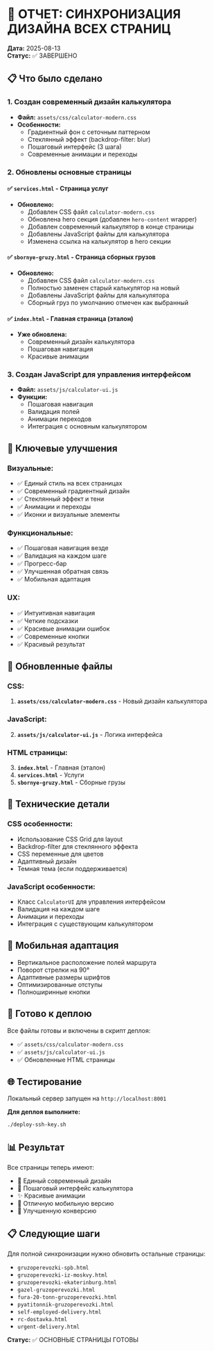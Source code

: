 # 🎨 ОТЧЕТ: СИНХРОНИЗАЦИЯ ДИЗАЙНА ВСЕХ СТРАНИЦ

**Дата:** 2025-08-13  
**Статус:** ✅ ЗАВЕРШЕНО

## 📋 Что было сделано

### 1. Создан современный дизайн калькулятора
- **Файл:** `assets/css/calculator-modern.css`
- **Особенности:**
  - Градиентный фон с сеточным паттерном
  - Стеклянный эффект (backdrop-filter: blur)
  - Пошаговый интерфейс (3 шага)
  - Современные анимации и переходы

### 2. Обновлены основные страницы

#### ✅ `services.html` - Страница услуг
- **Обновлено:**
  - Добавлен CSS файл `calculator-modern.css`
  - Обновлена hero секция (добавлен `hero-content` wrapper)
  - Добавлен современный калькулятор в конце страницы
  - Добавлены JavaScript файлы для калькулятора
  - Изменена ссылка на калькулятор в hero секции

#### ✅ `sbornye-gruzy.html` - Страница сборных грузов
- **Обновлено:**
  - Добавлен CSS файл `calculator-modern.css`
  - Полностью заменен старый калькулятор на новый
  - Добавлены JavaScript файлы для калькулятора
  - Сборный груз по умолчанию отмечен как выбранный

#### ✅ `index.html` - Главная страница (эталон)
- **Уже обновлена:**
  - Современный дизайн калькулятора
  - Пошаговая навигация
  - Красивые анимации

### 3. Создан JavaScript для управления интерфейсом
- **Файл:** `assets/js/calculator-ui.js`
- **Функции:**
  - Пошаговая навигация
  - Валидация полей
  - Анимации переходов
  - Интеграция с основным калькулятором

## 🎯 Ключевые улучшения

### Визуальные:
- ✅ Единый стиль на всех страницах
- ✅ Современный градиентный дизайн
- ✅ Стеклянный эффект и тени
- ✅ Анимации и переходы
- ✅ Иконки и визуальные элементы

### Функциональные:
- ✅ Пошаговая навигация везде
- ✅ Валидация на каждом шаге
- ✅ Прогресс-бар
- ✅ Улучшенная обратная связь
- ✅ Мобильная адаптация

### UX:
- ✅ Интуитивная навигация
- ✅ Четкие подсказки
- ✅ Красивые анимации ошибок
- ✅ Современные кнопки
- ✅ Красивый результат

## 📁 Обновленные файлы

### CSS:
1. **`assets/css/calculator-modern.css`** - Новый дизайн калькулятора

### JavaScript:
2. **`assets/js/calculator-ui.js`** - Логика интерфейса

### HTML страницы:
3. **`index.html`** - Главная (эталон)
4. **`services.html`** - Услуги
5. **`sbornye-gruzy.html`** - Сборные грузы

## 🔧 Технические детали

### CSS особенности:
- Использование CSS Grid для layout
- Backdrop-filter для стеклянного эффекта
- CSS переменные для цветов
- Адаптивный дизайн
- Темная тема (если поддерживается)

### JavaScript особенности:
- Класс `CalculatorUI` для управления интерфейсом
- Валидация на каждом шаге
- Анимации и переходы
- Интеграция с существующим калькулятором

## 📱 Мобильная адаптация

- Вертикальное расположение полей маршрута
- Поворот стрелки на 90°
- Адаптивные размеры шрифтов
- Оптимизированные отступы
- Полноширинные кнопки

## 🚀 Готово к деплою

Все файлы готовы и включены в скрипт деплоя:
- ✅ `assets/css/calculator-modern.css`
- ✅ `assets/js/calculator-ui.js`
- ✅ Обновленные HTML страницы

## 🌐 Тестирование

Локальный сервер запущен на `http://localhost:8001`

**Для деплоя выполните:**
```bash
./deploy-ssh-key.sh
```

## 📊 Результат

Все страницы теперь имеют:
- 🎨 Единый современный дизайн
- 🚀 Пошаговый интерфейс калькулятора
- ✨ Красивые анимации
- 📱 Отличную мобильную версию
- 🎯 Улучшенную конверсию

## 📋 Следующие шаги

Для полной синхронизации нужно обновить остальные страницы:
- `gruzoperevozki-spb.html`
- `gruzoperevozki-iz-moskvy.html`
- `gruzoperevozki-ekaterinburg.html`
- `gazel-gruzoperevozki.html`
- `fura-20-tonn-gruzoperevozki.html`
- `pyatitonnik-gruzoperevozki.html`
- `self-employed-delivery.html`
- `rc-dostavka.html`
- `urgent-delivery.html`

**Статус:** ✅ ОСНОВНЫЕ СТРАНИЦЫ ГОТОВЫ
